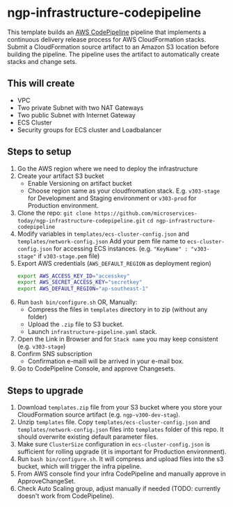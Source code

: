 # ngp-infrastructure-codepipeline

This template  builds an [AWS CodePipeline](https://aws.amazon.com/codepipeline/)
pipeline that implements a continuous delivery release process for AWS CloudFormation stacks.
Submit a CloudFormation source artifact to an Amazon S3 location before building the pipeline.
The pipeline uses the artifact to automatically create stacks and change sets.

## This will create

- VPC
- Two private Subnet with two NAT Gateways
- Two public Subnet with Internet Gateway
- ECS Cluster
- Security groups for ECS cluster and Loadbalancer

## Steps to setup

1. Go the AWS region where we need to deploy the infrastructure
1. Create your artifact S3 bucket
    - Enable Versioning on artifact bucket
    - Choose region same as your cloudfromation stack. E.g. `v303-stage` for Development and Staging environment or `v303-prod` for Production environment.
1. Clone the repo:
   `git clone https://github.com/microservices-today/ngp-infrastructure-codepipeline.git`
   `cd ngp-infrastructure-codepipeline`
1. Modify variables in `templates/ecs-cluster-config.json` and `templates/network-config.json`
   Add your pem file name to `ecs-cluster-config.json` for accessing ECS instances. (e.g. `"KeyName" : "v303-stage"` if `v303-stage.pem` file)
1. Export AWS credentials (`AWS_DEFAULT_REGION` as deployment region)
    ```bash
    export AWS_ACCESS_KEY_ID="accesskey"
    export AWS_SECRET_ACCESS_KEY="secretkey"
    export AWS_DEFAULT_REGION="ap-southeast-1"
    ```
1. Run `bash bin/configure.sh`
   OR, Manually:
   - Compress the files in `templates` directory in to zip (without any folder)
   - Upload the `.zip` file to S3 bucket.
   - Launch `infrastructure-pipeline.yaml` stack.
1. Open the Link in Browser and for `Stack name` you may keep consistent (e.g. `v303-stage`)
1. Confirm SNS subscription
    - Confirmation e-maill will be arrived in your e-mail box.
1. Go to CodePipeline Console, and approve Changesets.

## Steps to upgrade
1. Download `templates.zip` file from your S3 bucket where you store your CloudFormation source artifact (e.g. `ngp-v300-dev-stag`).
1. Unzip `templates` file. Copy `templates/ecs-cluster-config.json` and `templates/network-config.json` files into `templates` folder of this repo. It should overwrite existing default parameter files.
1. Make sure `ClusterSize` configuration in `ecs-cluster-config.json` is sufficient for rolling upgrade (it is important for Production environment).
1. Run `bash bin/configure.sh`. It will compress and upload files into the s3 bucket, which will trigger the infra pipeline.
1. From AWS console find your infra CodePipeline and manually approve in ApproveChangeSet.
1. Check Auto Scaling group, adjust manually if needed (TODO: currently doesn't work from CodePipeline).
